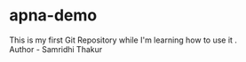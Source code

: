 # apna-demo
This is my first Git Repository while I'm learning how to use it .
<br>
Author - Samridhi Thakur
